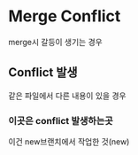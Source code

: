 # Merge Conflict

merge시 갈등이 생기는 경우



## Conflict 발생

같은 파일에서 다른 내용이 있을 경우



### 이곳은 conflict 발생하는곳

이건 new브랜치에서 작업한 것(new)

